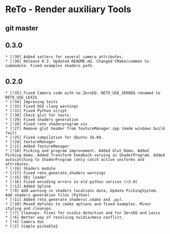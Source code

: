 # ReTo - Render auxiliary Tools

## git master

## 0.3.0
	* [!39] Added setters for several camera attributes.
	* [!36] Release 0.3. Updated README.md. Changed CMake/common to submodule. Fixed examples shaders path.

## 0.2.0
	* [!35] Fixed Camera code with no ZeroEQ. RETO_USE_ZEROEQ renamed to RETO_USE_LEXIS
	* [!34] Improving tests
	* [!33] Fixed OSX clang warnings
	* [!31] Fixed Python script
	* [!30] Check glut for tests.
	* [!29] Fixed shaders generation
	* [!28] Fixed reto shaderprogram xiv
	* [!27] Remove glut header from TextureManager.cpp (made windows build fail)
	* [!25] Fixed compilation for Ubuntu 16.04.
	* [!24] textureManager
	* [!21] Added TextureManager
	* [!18] Picking and program improvement. Added Glut Demo. Added Picking Demo. Added Transform Feedback varying in ShaderProgram. Added autocatching to ShaderProgram (only catch active uniforms and attributes.
	* [!19] Shaders module
	* [!17] Fixed reto_generate_shaders warnings
	* [!15] Obj loader
	* [!16] Fixed encoding errors in old python version (<3.0)
	* [!13] Added Spline
	* [!9] Add warning in shaders locations data, Update PickingSystem. Add shaders generation files (Python)
	* [!11] Added reto_generate_shaders(.cmake and .py).
	* [!10] Moved defines to cmake options and fixed examples. Minor styling and cleanups.
	* [!7] Cleanups. Fixes for nvidia detection and for ZeroEQ and Lexis
	* [!6] Better way of resolving nvidia/mesa conflict.
	* [!4] Camera doc
	* [!2] Simple pickable2
